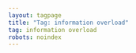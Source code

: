 ```yaml
---
layout: tagpage
title: "Tag: information overload"
tag: information overload
robots: noindex
---
```

